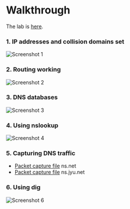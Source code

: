 # Walkthrough

The lab is [here](http://users.jyu.fi/~arjuvi/opetus/ties323/2018/demot.html).

### 1. IP addresses and collision domains set
![Screenshot 1](screenshots/1.png)

### 2. Routing working
![Screenshot 2](screenshots/2.png)

### 3. DNS databases
![Screenshot 3](screenshots/3.png)

### 4. Using nslookup
![Screenshot 4](screenshots/4.png)

### 5. Capturing DNS traffic  
- [Packet capture file](shared/capture5_nsnet.pcap) ns.net
- [Packet capture file](shared/capture5_nsjyunet.pcap) ns.jyu.net

### 6. Using dig
![Screenshot 6](screenshots/6.png)
